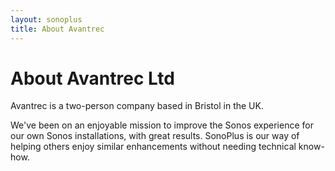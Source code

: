```yaml
---
layout: sonoplus
title: About Avantrec
---
```


# About Avantrec Ltd

Avantrec is a two-person company based in Bristol in the UK.

We've been on an enjoyable mission to improve the Sonos experience for our own Sonos installations, with great results. SonoPlus is our way of helping others enjoy similar enhancements without needing technical know-how.